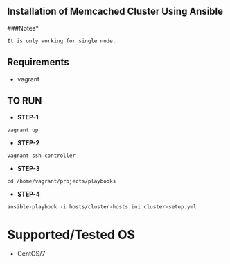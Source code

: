 ## Installation of Memcached Cluster Using Ansible

###Notes*
```
It is only working for single node.
```

## Requirements
* vagrant

## TO RUN
* **STEP-1**
```
vagrant up
```

* **STEP-2**
```
vagrant ssh controller
```

* **STEP-3**
```
cd /home/vagrant/projects/playbooks
```

* **STEP-4**
```
ansible-playbook -i hosts/cluster-hosts.ini cluster-setup.yml
```

# Supported/Tested OS
* CentOS/7